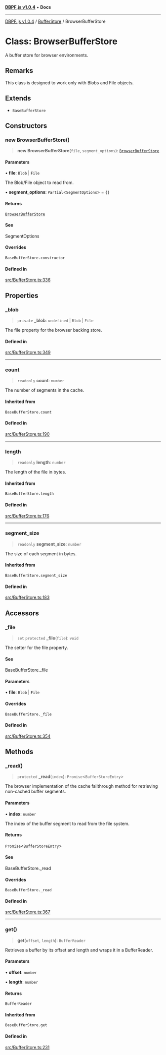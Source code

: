 [**DBPF.js v1.0.4**](../../README.md) • **Docs**

***

[DBPF.js v1.0.4](../../README.md) / [BufferStore](../README.md) / BrowserBufferStore

# Class: BrowserBufferStore

A buffer store for browser environments.

## Remarks

This class is designed to work only with Blobs and File objects.

## Extends

- `BaseBufferStore`

## Constructors

### new BrowserBufferStore()

> **new BrowserBufferStore**(`file`, `segment_options`): [`BrowserBufferStore`](BrowserBufferStore.md)

#### Parameters

• **file**: `Blob` \| `File`

The Blob/File object to read from.

• **segment\_options**: `Partial`\<`SegmentOptions`\> = `{}`

#### Returns

[`BrowserBufferStore`](BrowserBufferStore.md)

#### See

SegmentOptions

#### Overrides

`BaseBufferStore.constructor`

#### Defined in

[src/BufferStore.ts:336](https://github.com/anonhostpi/DBPF.js/blob/5970b3db05862f3a4fc27886740f0325e027cf60/src/BufferStore.ts#L336)

## Properties

### \_blob

> `private` **\_blob**: `undefined` \| `Blob` \| `File`

The file property for the browser backing store.

#### Defined in

[src/BufferStore.ts:349](https://github.com/anonhostpi/DBPF.js/blob/5970b3db05862f3a4fc27886740f0325e027cf60/src/BufferStore.ts#L349)

***

### count

> `readonly` **count**: `number`

The number of segments in the cache.

#### Inherited from

`BaseBufferStore.count`

#### Defined in

[src/BufferStore.ts:190](https://github.com/anonhostpi/DBPF.js/blob/5970b3db05862f3a4fc27886740f0325e027cf60/src/BufferStore.ts#L190)

***

### length

> `readonly` **length**: `number`

The length of the file in bytes.

#### Inherited from

`BaseBufferStore.length`

#### Defined in

[src/BufferStore.ts:176](https://github.com/anonhostpi/DBPF.js/blob/5970b3db05862f3a4fc27886740f0325e027cf60/src/BufferStore.ts#L176)

***

### segment\_size

> `readonly` **segment\_size**: `number`

The size of each segment in bytes.

#### Inherited from

`BaseBufferStore.segment_size`

#### Defined in

[src/BufferStore.ts:183](https://github.com/anonhostpi/DBPF.js/blob/5970b3db05862f3a4fc27886740f0325e027cf60/src/BufferStore.ts#L183)

## Accessors

### \_file

> `set` `protected` **\_file**(`file`): `void`

The setter for the file property.

#### See

BaseBufferStore._file

#### Parameters

• **file**: `Blob` \| `File`

#### Overrides

`BaseBufferStore._file`

#### Defined in

[src/BufferStore.ts:354](https://github.com/anonhostpi/DBPF.js/blob/5970b3db05862f3a4fc27886740f0325e027cf60/src/BufferStore.ts#L354)

## Methods

### \_read()

> `protected` **\_read**(`index`): `Promise`\<`BufferStoreEntry`\>

The browser implementation of the cache fallthrough method for retrieving non-cached buffer segments.

#### Parameters

• **index**: `number`

The index of the buffer segment to read from the file system.

#### Returns

`Promise`\<`BufferStoreEntry`\>

#### See

BaseBufferStore._read

#### Overrides

`BaseBufferStore._read`

#### Defined in

[src/BufferStore.ts:367](https://github.com/anonhostpi/DBPF.js/blob/5970b3db05862f3a4fc27886740f0325e027cf60/src/BufferStore.ts#L367)

***

### get()

> **get**(`offset`, `length`): `BufferReader`

Retrieves a buffer by its offset and length and wraps it in a BufferReader.

#### Parameters

• **offset**: `number`

• **length**: `number`

#### Returns

`BufferReader`

#### Inherited from

`BaseBufferStore.get`

#### Defined in

[src/BufferStore.ts:231](https://github.com/anonhostpi/DBPF.js/blob/5970b3db05862f3a4fc27886740f0325e027cf60/src/BufferStore.ts#L231)
